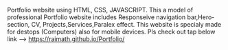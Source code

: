 Portfolio website using HTML, CSS, JAVASCRIPT. 
This a model of professional Portfolio website includes Responseive navigation bar,Hero-section, CV, Projects,Services,Paralex effect. 
This website is specialy made for destops (Computers) also for mobile devices.
Pls check out tap below link -->
https://raimath.github.io/Portfolio/
